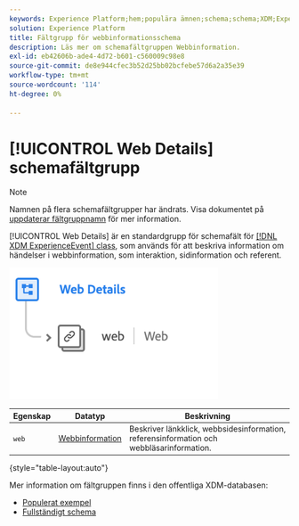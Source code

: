 ```yaml
---
keywords: Experience Platform;hem;populära ämnen;schema;schema;XDM;ExperienceEvent;fields;schemas;Schema design;field group;field group;
solution: Experience Platform
title: Fältgrupp för webbinformationsschema
description: Läs mer om schemafältgruppen Webbinformation.
exl-id: eb42606b-ade4-4d72-b601-c560009c98e8
source-git-commit: de8e944cfec3b52d25bb02bcfebe57d6a2a35e39
workflow-type: tm+mt
source-wordcount: '114'
ht-degree: 0%

---
```


# [!UICONTROL Web Details] schemafältgrupp

>[!NOTE]
>
>Namnen på flera schemafältgrupper har ändrats. Visa dokumentet på [uppdaterar fältgruppnamn](../name-updates.md) för mer information.

[!UICONTROL Web Details] är en standardgrupp för schemafält för [[!DNL XDM ExperienceEvent] class](../../classes/experienceevent.md), som används för att beskriva information om händelser i webbinformation, som interaktion, sidinformation och referent.

![](../../images/field-groups/web-details.png)

| Egenskap | Datatyp | Beskrivning |
| --- | --- | --- |
| `web` | [Webbinformation](../../data-types/web-information.md) | Beskriver länkklick, webbsidesinformation, referensinformation och webbläsarinformation. |

{style="table-layout:auto"}

Mer information om fältgruppen finns i den offentliga XDM-databasen:

* [Populerat exempel](https://github.com/adobe/xdm/blob/master/components/fieldgroups/experience-event/experienceevent-web.example.1.json)
* [Fullständigt schema](https://github.com/adobe/xdm/blob/master/components/fieldgroups/experience-event/experienceevent-web.schema.json)
